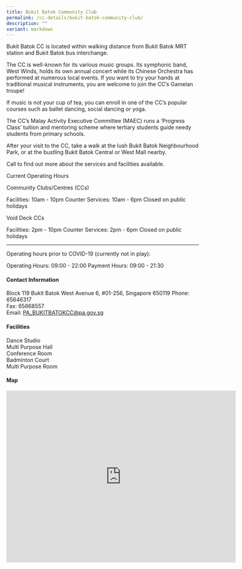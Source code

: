```yaml
---
title: Bukit Batok Community Club
permalink: /cc-details/bukit-batok-community-club/
description: ""
variant: markdown
---
```

Bukit Batok CC is located within walking distance from Bukit Batok MRT station and Bukit Batok bus interchange.

The CC is well-known for its various music groups. Its symphonic band, West Winds, holds its own annual concert while its Chinese Orchestra has performed at numerous local events. If you want to try your hands at traditional musical instruments, you are welcome to join the CC’s Gamelan troupe!

If music is not your cup of tea, you can enroll in one of the CC’s popular courses such as ballet dancing, social dancing or yoga.

The CC’s Malay Activity Executive Committee (MAEC) runs a ‘Progress Class’ tuition and mentoring scheme where tertiary students guide needy students from primary schools.

After your visit to the CC, take a walk at the lush Bukit Batok Neighbourhood Park, or at the bustling Bukit Batok Central or West Mall nearby.

Call to find out more about the services and facilities available.

Current Operating Hours

Community Clubs/Centres (CCs)

Facilities: 10am - 10pm
Counter Services: 10am - 6pm
Closed on public holidays

Void Deck CCs

Facilities: 2pm - 10pm
Counter Services: 2pm - 6pm
Closed on public holidays

-------

Operating hours prior to COVID-19 (currently not in play):

Operating Hours: 09:00 - 22:00
Payment Hours: 09:00 - 21:30

#### Contact Information
Block 119 Bukit Batok West Avenue 6, #01-256, Singapore 650119
Phone: 65646317
<br>Fax: 65668557
<br>Email: PA_BUKITBATOKCC@pa.gov.sg

#### Facilities
Dance Studio
<br>Multi Purpose Hall
<br>Conference Room
<br>Badminton Court
<br>Multi Purpose Room


#### Map
<iframe src="https://www.google.com/maps/embed?pb=!1m18!1m12!1m3!1d3988.7109154730906!2d103.74533931399765!3d1.3499706619529541!2m3!1f0!2f0!3f0!3m2!1i1024!2i768!4f13.1!3m3!1m2!1s0x31da103ebaaaaaab%3A0xec28d6598c38fc75!2sBukit%20Batok%20Community%20Club!5e0!3m2!1sen!2ssg!4v1661940407810!5m2!1sen!2ssg" width="600" height="450" style="border:0;" allowfullscreen="" loading="lazy"></iframe>